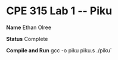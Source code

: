 # CPE 315 Lab 1 -- Piku

__Name__
Ethan Olree

__Status__
Complete

__Compile and Run__
gcc -o piku piku.s
./piku`
